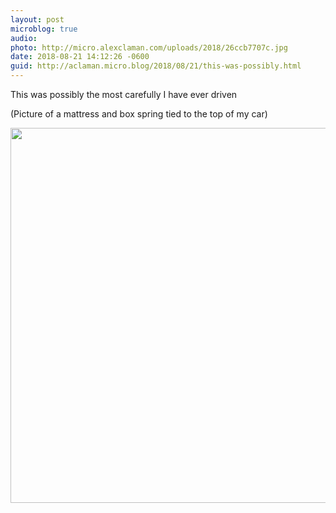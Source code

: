 ```yaml
---
layout: post
microblog: true
audio: 
photo: http://micro.alexclaman.com/uploads/2018/26ccb7707c.jpg
date: 2018-08-21 14:12:26 -0600
guid: http://aclaman.micro.blog/2018/08/21/this-was-possibly.html
---
```

This was possibly the most carefully I have ever driven

(Picture of a mattress and box spring tied to the top of my car)

<img src="http://micro.alexclaman.com/uploads/2018/26ccb7707c.jpg" width="600" height="600" />
